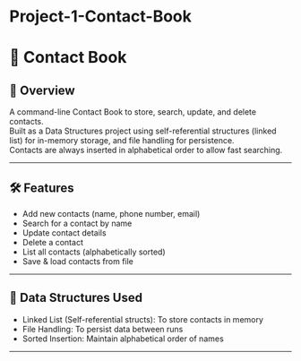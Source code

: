 # Project-1-Contact-Book
# 📒 Contact Book

## 📌 Overview
A command-line Contact Book to store, search, update, and delete contacts.  
Built as a Data Structures project using self-referential structures (linked list) for in-memory storage, and file handling for persistence.  
Contacts are always inserted in alphabetical order to allow fast searching.

---

## 🛠 Features
- Add new contacts (name, phone number, email)
- Search for a contact by name
- Update contact details
- Delete a contact
- List all contacts (alphabetically sorted)
- Save & load contacts from file

---

## 📂 Data Structures Used
- Linked List (Self-referential structs): To store contacts in memory
- File Handling: To persist data between runs
- Sorted Insertion: Maintain alphabetical order of names

---


